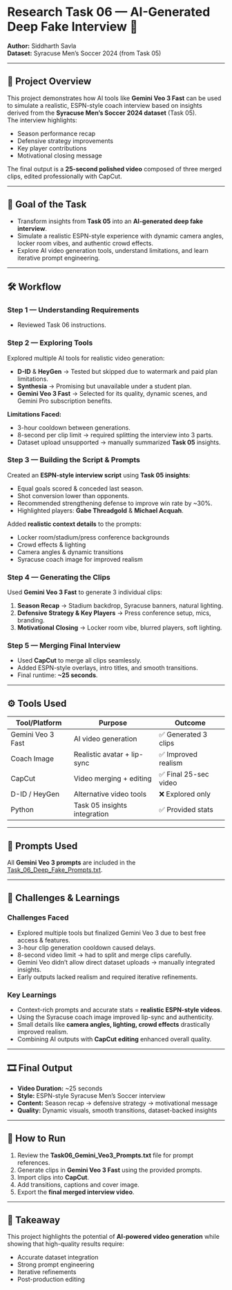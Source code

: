 
# Research Task 06 — AI-Generated Deep Fake Interview 🎥

**Author:** Siddharth Savla  
**Dataset:** Syracuse Men’s Soccer 2024 (from Task 05)  

---

## 📌 Project Overview
This project demonstrates how AI tools like **Gemini Veo 3 Fast** can be used to simulate a realistic, ESPN-style coach interview based on insights derived from the **Syracuse Men’s Soccer 2024 dataset** (Task 05).  
The interview highlights:
- Season performance recap
- Defensive strategy improvements
- Key player contributions
- Motivational closing message

The final output is a **25-second polished video** composed of three merged clips, edited professionally with CapCut.

---

## 🎯 Goal of the Task
- Transform insights from **Task 05** into an **AI-generated deep fake interview**.
- Simulate a realistic ESPN-style experience with dynamic camera angles, locker room vibes, and authentic crowd effects.
- Explore AI video generation tools, understand limitations, and learn iterative prompt engineering.

---

## 🛠️ Workflow

### **Step 1 — Understanding Requirements**
- Reviewed Task 06 instructions.

### **Step 2 — Exploring Tools**
Explored multiple AI tools for realistic video generation:
- **D-ID** & **HeyGen** → Tested but skipped due to watermark and paid plan limitations.
- **Synthesia** → Promising but unavailable under a student plan.
- **Gemini Veo 3 Fast** → Selected for its quality, dynamic scenes, and Gemini Pro subscription benefits.

**Limitations Faced:**
- 3-hour cooldown between generations.
- 8-second per clip limit → required splitting the interview into 3 parts.
- Dataset upload unsupported → manually summarized **Task 05** insights.

### **Step 3 — Building the Script & Prompts**
Created an **ESPN-style interview script** using **Task 05 insights**:
- Equal goals scored & conceded last season.
- Shot conversion lower than opponents.
- Recommended strengthening defense to improve win rate by ~30%.
- Highlighted players: **Gabe Threadgold** & **Michael Acquah**.

Added **realistic context details** to the prompts:
- Locker room/stadium/press conference backgrounds
- Crowd effects & lighting
- Camera angles & dynamic transitions
- Syracuse coach image for improved realism

### **Step 4 — Generating the Clips**
Used **Gemini Veo 3 Fast** to generate 3 individual clips:
1. **Season Recap** → Stadium backdrop, Syracuse banners, natural lighting.
2. **Defensive Strategy & Key Players** → Press conference setup, mics, branding.
3. **Motivational Closing** → Locker room vibe, blurred players, soft lighting.

### **Step 5 — Merging Final Interview**
- Used **CapCut** to merge all clips seamlessly.
- Added ESPN-style overlays, intro titles, and smooth transitions.
- Final runtime: **~25 seconds**.

---

## ⚙️ Tools Used

| Tool/Platform       | Purpose                      | Outcome             |
|---------------------|-------------------------------|----------------------|
| Gemini Veo 3 Fast   | AI video generation          | ✅ Generated 3 clips |
| Coach Image         | Realistic avatar + lip-sync  | ✅ Improved realism |
| CapCut              | Video merging + editing      | ✅ Final 25-sec video |
| D-ID / HeyGen       | Alternative video tools      | ❌ Explored only |
| Python              | Task 05 insights integration | ✅ Provided stats |

---

## 🧩 Prompts Used
All **Gemini Veo 3 prompts** are included in the [Task_06_Deep_Fake_Prompts.txt](./Task_06_Deep_Fake_Prompts.txt).

---

## 🚧 Challenges & Learnings

### **Challenges Faced**
- Explored multiple tools but finalized Gemini Veo 3 due to best free access & features.
- 3-hour clip generation cooldown caused delays.
- 8-second video limit → had to split and merge clips carefully.
- Gemini Veo didn’t allow direct dataset uploads → manually integrated insights.
- Early outputs lacked realism and required iterative refinements.

### **Key Learnings**
- Context-rich prompts and accurate stats = **realistic ESPN-style videos**.
- Using the Syracuse coach image improved lip-sync and authenticity.
- Small details like **camera angles, lighting, crowd effects** drastically improved realism.
- Combining AI outputs with **CapCut editing** enhanced overall quality.

---

## 🎞️ Final Output
- **Video Duration:** ~25 seconds  
- **Style:** ESPN-style Syracuse Men’s Soccer interview  
- **Content:** Season recap → defensive strategy → motivational message  
- **Quality:** Dynamic visuals, smooth transitions, dataset-backed insights  

---

## 📂 How to Run
1. Review the **Task06_Gemini_Veo3_Prompts.txt** file for prompt references.
2. Generate clips in **Gemini Veo 3 Fast** using the provided prompts.
3. Import clips into **CapCut**.
4. Add transitions, captions and cover image.
5. Export the **final merged interview video**.

---

## 📌 Takeaway
This project highlights the potential of **AI-powered video generation** while showing that high-quality results require:
- Accurate dataset integration
- Strong prompt engineering
- Iterative refinements
- Post-production editing

